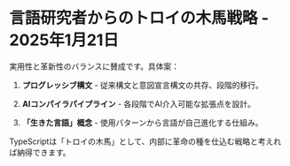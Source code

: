 # 言語研究者からのトロイの木馬戦略 - 2025年1月21日

実用性と革新性のバランスに賛成です。具体案：

1) **プログレッシブ構文** - 従来構文と意図宣言構文の共存、段階的移行。

2) **AIコンパイラパイプライン** - 各段階でAI介入可能な拡張点を設計。

3) **「生きた言語」概念** - 使用パターンから言語が自己進化する仕組み。

TypeScriptは「トロイの木馬」として、内部に革命の種を仕込む戦略と考えれば納得できます。